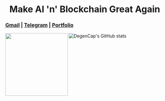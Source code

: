 <h1 align="center" font-weight="bold">
Make AI 'n' Blockchain Great Again<br/>

</h1>

### [Gmail](mailto:jay@chiral.ai) | [Telegram](https://t.me/degencap777) | [Portfolio](https://westchain.org)
![DegenCap's GitHub stats](https://github-readme-stats.vercel.app/api?username=degencap777\&bg_color=30,e96443,904e95\&title_color=fff\&text_color=fff)
<img align="left" height="198px" src="https://github-readme-stats.vercel.app/api/top-langs/?username=degencap777&layout=compact&theme=merko&count_private=true&hide=jupyter%20notebook,solidity,css,html&langs_count=8">
